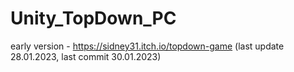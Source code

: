 # Unity_TopDown_PC


early version - https://sidney31.itch.io/topdown-game 
(last update 28.01.2023, last commit 30.01.2023)

